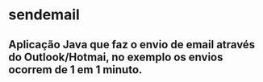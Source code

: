 # sendemail

## Aplicação Java que faz o envio de email através do Outlook/Hotmai, no exemplo os envios ocorrem de 1 em 1 minuto.
